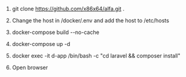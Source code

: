 1) git clone https://github.com/x86x64/alfa.git .

2) Change the host in /docker/.env and add the host to /etc/hosts

3) docker-compose build --no-cache

4) docker-compose up -d

5) docker exec -it d-app /bin/bash -c "cd laravel && composer install"

6) Open browser
